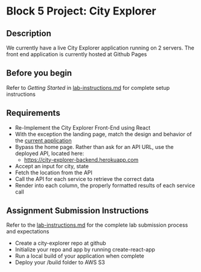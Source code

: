 # Block 5 Project: City Explorer

## Description
We currently have a live City Explorer application running on 2 servers. The front end application is currently hosted at Github Pages

## Before you begin
Refer to *Getting Started* in [lab-instructions.md](../../../reference/submission-instructions/labs.md) for complete setup instructions

## Requirements
* Re-Implement the City Explorer Front-End using React
* With the exception the landing page, match the design and behavior of the [current application](https://codefellows.github.io/city_explorer/)
* Bypass the home page. Rather than ask for an API URL, use the deployed API, located here:
    * https://city-explorer-backend.herokuapp.com
* Accept an input for city, state
* Fetch the location from the API
* Call the API for each service to retrieve the correct data
* Render into each column, the properly formatted results of each service call

## Assignment Submission Instructions
Refer to the [lab-instructions.md](../../../reference/submission-instructions/labs.md) for the complete lab submission process and expectations

* Create a city-explorer repo at github
* Initialize your repo and app by running create-react-app
* Run a local build of your application when complete
* Deploy your /build folder to AWS S3
